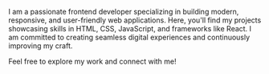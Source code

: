 I am a passionate frontend developer specializing in building modern, responsive, and user-friendly web applications. Here, you'll find my projects showcasing skills in HTML, CSS, JavaScript, and frameworks like React. I am committed to creating seamless digital experiences and continuously improving my craft.

Feel free to explore my work and connect with me!
